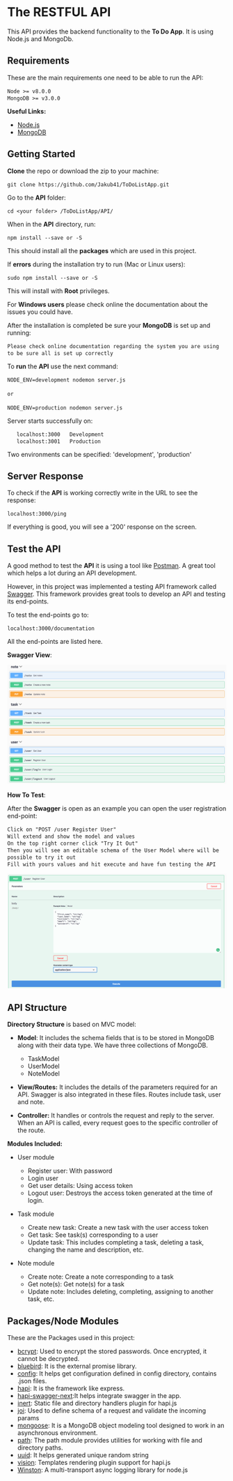 # The RESTFUL API

This API provides the backend functionality to the **To Do App**. It is using Node.js and MongoDb.

## Requirements

These are the main requirements one need to be able to run the API:

    Node >= v8.0.0
    MongoDB >= v3.0.0

**Useful Links:**

- [Node.js](https://nodejs.org/en/)
- [MongoDB](https://www.mongodb.com/) 

## Getting Started

**Clone** the repo or download the zip to your machine:

    git clone https://github.com/Jakub41/ToDoListApp.git

Go to the **API** folder:

    cd <your folder> /ToDoListApp/API/

When in the **API** directory, run:

    npm install --save or -S

This should install all the **packages** which are used in this project.

If **errors** during the installation try to run (Mac or Linux users):

    sudo npm install --save or -S

This will install with **Root** privileges. 

For **Windows users** please check online the documentation about the issues you could have.

After the installation is completed be sure your **MongoDB** is set up and running:

    Please check online documentation regarding the system you are using to be sure all is set up correctly

To **run** the **API** use the next command:

    NODE_ENV=development nodemon server.js

    or

    NODE_ENV=production nodemon server.js

Server starts successfully on:

       localhost:3000   Development
       localhost:3001   Production

 Two environments can be specified: 'development', 'production' 

 ## Server Response

To check if the **API** is working correctly write in the URL to see the response:

    localhost:3000/ping

If everything is good, you will see a '200' response on the screen.

## Test the API

A good method to test the **API** it is using a tool like [Postman](https://www.getpostman.com/). A great tool which helps a lot during an API development.

However, in this project was implemented a testing API framework called [Swagger](https://swagger.io/). This framework provides great tools to develop an API and testing its end-points.

To test the end-points go to:

    localhost:3000/documentation

All the end-points are listed here. 

**Swagger View**:

![Swagger View](https://github.com/Jakub41/ToDoListApp/blob/master/API/doc/swaggerView.png)

**How To Test**:

After the **Swagger** is open as an example you can open the user registration end-point:

    Click on "POST /user Register User"
    Will extend and show the model and values
    On the top right corner click "Try It Out"
    Then you will see an editable schema of the User Model where will be possible to try it out
    Fill with yours values and hit execute and have fun testing the API

![Swagger Test](https://github.com/Jakub41/ToDoListApp/blob/master/API/doc/exampleSwagger.png)

## API Structure

**Directory Structure** is based on MVC model:

- **Model**: It includes the schema fields that is to be stored in MongoDB along with their data type. We have three collections of MongoDB.  
  
  - TaskModel 
  - UserModel 
  - NoteModel 

- **View/Routes:** It includes the details of the parameters required for an API. Swagger is also integrated in these files. Routes include task, user and note.

- **Controller:** It handles or controls the request and reply to the server. When an API is called, every request goes to the specific controller of the route.

**Modules Included:**

- User module
  
  - Register user: With password
  - Login user
  - Get user details: Using access token
  - Logout user: Destroys the access token generated at
the time of login.

- Task module
  
  - Create new task: Create a new task with the user access token
  - Get task: See task(s) corresponding to a user
  - Update task: This includes completing a task, deleting
a task, changing the name and description, etc.

- Note module
  
  - Create note: Create a note corresponding to a task
  - Get note(s): Get note(s) for a task
  - Update note: Includes deleting, completing, assigning to another task, etc.

## Packages/Node Modules

These are the Packages used in this project:

- [bcrypt](https://www.npmjs.com/package/bcrypt): Used to encrypt the stored passwords. Once encrypted, it cannot be decrypted.
- [bluebird](http://bluebirdjs.com/docs/api-reference.html): It is the external promise library.
- [config](https://www.npmjs.com/package/config): It helps get configuration defined in config directory, contains .json files.
- [hapi](https://hapijs.com/): It is the framework like express.
- [hapi-swagger-next](https://www.npmjs.com/package/hapi-swagger-next):It helps integrate swagger in the app.
- [inert](https://www.npmjs.com/package/inert): Static file and directory handlers plugin for hapi.js
- [joi](https://www.npmjs.com/package/joi): Used to define schema of a request and validate the incoming params
- [mongoose](https://www.npmjs.com/package/mongoose): It is a MongoDB object modeling tool designed to work in an asynchronous environment.
- [path](https://www.npmjs.com/package/path): The path module provides utilities for working with file and directory paths.
- [uuid](https://www.npmjs.com/package/uuid): It helps generated unique random string
- [vision](https://www.npmjs.com/package/vision): Templates rendering plugin support for hapi.js
- [Winston](https://www.npmjs.com/package/winston): A multi-transport async logging library for node.js


 







     